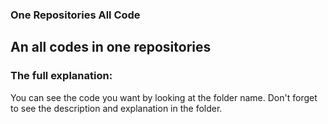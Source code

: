 ### One Repositories All Code
An all codes in one repositories
---
### The full explanation: 
You can see the code you want by looking at the folder name. Don't forget to see the description and explanation in the folder.

